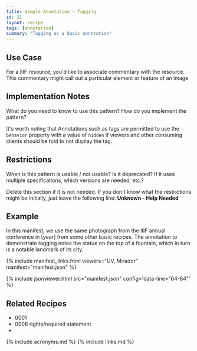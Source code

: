 ```yaml
---
title: Simple Annotation — Tagging
id: 21
layout: recipe
tags: [annotation]
summary: "Tagging as a basic annotation"
---
```


## Use Case

For a IIIF resource, you'd like to associate commentary with the resource. This commentary might call out a particular element or feature of an image

## Implementation Notes

What do you need to know to use this pattern?
How do you implement the pattern?

It's worth noting that Annotations such as tags are permitted to use the `behavior` property with a value of `hidden` if viewers and other consuming clients should be told to not display the tag.

## Restrictions

When is this pattern is usable / not usable? Is it deprecated? If it uses multiple specifications, which versions are needed, etc.? 

Delete this section if it is not needed.
If you don't know what the restrictions might be initially, just leave the following line:
**Unknown - Help Needed**

## Example

In this manifest, we use the same photograph from the IIIF annual conference in [year] from some other basic recipes. The annotation to demonstrate tagging notes the statue on the top of a fountain, which in turn is a notable landmark of its city.

{% include manifest_links.html viewers="UV, Mirador" manifest="manifest.json" %}

{% include jsonviewer.html src="manifest.json" config='data-line="64-84"' %}

## Related Recipes

* 0001
* 0008 rights/required statement
* 

{% include acronyms.md %}
{% include links.md %}

